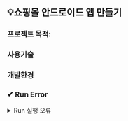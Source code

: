 ## 💡쇼핑몰 안드로이드 앱 만들기

### 프로젝트 목적: 

### 사용기술

### 개발환경



### ✔ Run Error
<details>
<summary>Run 실행 오류</summary>
<div markdown="1">

- Error starting ApplicationContext. To display the conditions report re-run your application with 'debug' enabled.
- 원인: aplication.yml 설정을 안하여 오류 발생

### 💡 해결 방법
<details>
<summary>Run 실행 오류 개선</summary>
<div markdown="1">

  
#### application.yml
~~~
spring:
  datasource:
    url: jdbc:mysql://127.0.0.1:3306/스키마 명?useUnicode=true&serverTimezone=UTC
    username: 아이디
    password: 비밀번호
    data-username: 아이디
    data-password: 비밀번호
    driver-class-name: com.mysql.jdbc.Driver
  jpa:
    hibernate:
      ddl-auto: update
    database-platform: org.hibernate.dialect.MySQL5InnoDBDialect
~~~

</div>
</details>  

</div>
</details>  
